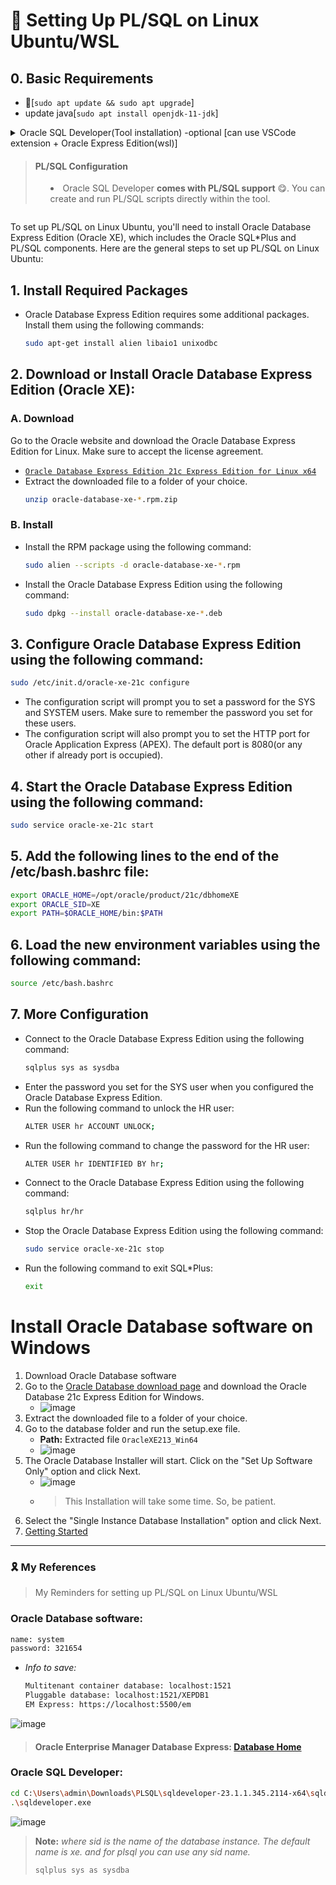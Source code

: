 # 📐 Setting Up PL/SQL on Linux Ubuntu/WSL

## 0. Basic Requirements
- 🔁[`sudo apt update && sudo apt upgrade`] 
- update java[`sudo apt install openjdk-11-jdk`]
<!-- -  [`sudo apt install sqldeveloper`] if non WSL else download from [here](https://www.oracle.com/tools/downloads/sqldev-downloads.html) -optional(can use VSCode extension) -->

<details>
<summary>
  Oracle SQL Developer(Tool installation) -optional [can use VSCode extension + Oracle Express Edition(wsl)]
  
> #### PL/SQL Configuration
> - Oracle SQL Developer **comes with PL/SQL support** 😋. You can create and run PL/SQL scripts directly within the tool.

</summary>

### Install Oracle SQL Developer on **🐧 Ubuntu**

#### 1. Download Oracle SQL Developer
- Go to the [Oracle SQL Developer download page](https://www.oracle.com/tools/downloads/sqldev-downloads.html) and download the Linux RPM file.

#### 2. Extract the downloaded file to a folder of your choice. 

<!-- -- unzip sqldeveloper-*-no-jre.zip (for any version) -->
> - if you don't have unzip installed, install it using the following command:
>   ```bash
>   sudo apt-get install unzip
>   ```
- Once the download is complete, extract the archive to a location of your choice.
  ```bash
  -- unzip sqldeveloper-*-no-jre.zip (for any version)
  unzip sqldeveloper-20.4.1.407.0006-no-jre.zip 
  ```

#### 3. Install Required Packages
- Oracle SQL Developer requires some additional packages. Install them using the following commands:
  ```bash
    sudo apt-get install libc6-i386 lib32ncurses5 lib32z1 lib32stdc++6
  ``` 
#### 4. Run Oracle SQL Developer
- Navigate to the `sqldeveloper` folder and run the `sqldeveloper.sh` script.
  ```bash
  cd sqldeveloper
  ./sqldeveloper.sh
  ```
- The first time you run Oracle SQL Developer, it will prompt you to locate the Java executable. Provide the path to your JDK installation.
#### 5. Configure Oracle Database Connection
- Open Oracle SQL Developer.
- Click on "View" in the menu and select "Connections" to open the Connections tab.
- Right-click on "Connections" and choose "New Connection."
- Enter the connection details such as Connection Name, Username, Password, and SID/Service Name.

> **Note:** If you followed the steps then no need to install Oracle Express Edition(wsl) as it comes with Oracle SQL Developer.


<br>

### 🪟 Windows Subsystem for Linux (WSL)
- Download the [Linux RPM](https://www.oracle.com/tools/downloads/sqldev-downloads.html)
- make sure to move the downloaded file to the WSL filesystem
- Install the RPM package using the following command:
  ```bash
  sudo rpm -i sqldeveloper-20.4.1.407.0006-20.4.1-407.0006.noarch.rpm
  ```
- Navigate to the sqldeveloper folder and run the sqldeveloper.sh script.
- ```bash
  cd sqldeveloper
  ./sqldeveloper.sh
  ```
> If you want to create a desktop shortcut, right-click on the sqldeveloper.sh script and select Create Shortcut. You can then copy the shortcut to your desktop.

</details>

To set up PL/SQL on Linux Ubuntu, you'll need to install Oracle Database Express Edition (Oracle XE), which includes the Oracle SQL*Plus and PL/SQL components. Here are the general steps to set up PL/SQL on Linux Ubuntu:

## 1. Install Required Packages
- Oracle Database Express Edition requires some additional packages. Install them using the following commands:
  ```bash
  sudo apt-get install alien libaio1 unixodbc
  ```
## 2. Download or Install Oracle Database Express Edition (Oracle XE):
### A. Download
Go to the Oracle website and download the Oracle Database Express Edition for Linux. Make sure to accept the license agreement.
- [`Oracle Database Express Edition 21c Express Edition for Linux x64`](https://www.oracle.com/database/technologies/xe-downloads.html)
- Extract the downloaded file to a folder of your choice.
  ```bash
  unzip oracle-database-xe-*.rpm.zip
  ```
### B. Install
- Install the RPM package using the following command:
  ```bash
  sudo alien --scripts -d oracle-database-xe-*.rpm
  ```
- Install the Oracle Database Express Edition using the following command:
  ```bash
  sudo dpkg --install oracle-database-xe-*.deb
  ```
## 3. Configure Oracle Database Express Edition using the following command:
  ```bash
  sudo /etc/init.d/oracle-xe-21c configure
  ```
- The configuration script will prompt you to set a password for the SYS and SYSTEM users. Make sure to remember the password you set for these users.
- The configuration script will also prompt you to set the HTTP port for Oracle Application Express (APEX). The default port is 8080(or any other if already port is occupied).
## 4. Start the Oracle Database Express Edition using the following command:
  ```bash
  sudo service oracle-xe-21c start
  ```
## 5. Add the following lines to the end of the /etc/bash.bashrc file:
  ```bash
  export ORACLE_HOME=/opt/oracle/product/21c/dbhomeXE
  export ORACLE_SID=XE
  export PATH=$ORACLE_HOME/bin:$PATH
  ```
## 6. Load the new environment variables using the following command:
  ```bash
  source /etc/bash.bashrc
  ```
## 7. More Configuration
- Connect to the Oracle Database Express Edition using the following command:
  ```bash
  sqlplus sys as sysdba
  ```
- Enter the password you set for the SYS user when you configured the Oracle Database Express Edition.
- Run the following command to unlock the HR user:
  ```bash
  ALTER USER hr ACCOUNT UNLOCK;
  ```
- Run the following command to change the password for the HR user:
  ```bash
  ALTER USER hr IDENTIFIED BY hr;
  ```
- Connect to the Oracle Database Express Edition using the following command:
  ```bash
  sqlplus hr/hr
  ```
- Stop the Oracle Database Express Edition using the following command:
  ```bash
  sudo service oracle-xe-21c stop
  ```
- Run the following command to exit SQL*Plus:
  ```bash
  exit
  ```

<!-- Oracle Database software installation process for windows -->
# Install Oracle Database software on Windows
1. Download Oracle Database software
1. Go to the [Oracle Database download page](https://www.oracle.com/database/technologies/oracle-database-software-downloads.html) and download the Oracle Database 21c Express Edition for Windows.
   - ![image](https://github.com/Ayon-SSP/Ayon-SSP/assets/80549753/feb718a3-66bd-4994-9592-e3c494e50554)
2. Extract the downloaded file to a folder of your choice.
3. Go to the database folder and run the setup.exe file.
   - **Path:** Extracted file `OracleXE213_Win64`
   - ![image](https://github.com/Ayon-SSP/Ayon-SSP/assets/80549753/1805f3cd-5c0e-4435-8837-c6a3adc753b3)
4. The Oracle Database Installer will start. Click on the "Set Up Software Only" option and click Next.
   - ![image](https://github.com/Ayon-SSP/Ayon-SSP/assets/80549753/5a8d401b-46ac-4221-9ac7-be9dda05d1f2)
   - > This Installation will take some time. So, be patient.
5. Select the "Single Instance Database Installation" option and click Next.
6. [Getting Started](https://www.oracle.com/database/technologies/appdev/xe/quickstart.html)
---

### 🎗️ My References
> My Reminders for setting up PL/SQL on Linux Ubuntu/WSL
>

### Oracle Database software:
```bash
name: system
password: 321654
```
- *Info to save:*
  ```bash
  Multitenant container database: localhost:1521
  Pluggable database: localhost:1521/XEPDB1
  EM Express: https://localhost:5500/em
  ```
![image](https://github.com/Ayon-SSP/Ayon-SSP/assets/80549753/8896acd3-b980-40aa-b05e-7f4612383941)
<!-- save this link https://localhost:5500/em/shell as Database Home for future opens-->
> #### Oracle Enterprise Manager Database Express: [Database Home](https://localhost:5500/em/shell)

### Oracle SQL Developer:
```bash
cd C:\Users\admin\Downloads\PLSQL\sqldeveloper-23.1.1.345.2114-x64\sqldeveloper
.\sqldeveloper.exe

```
![image](https://github.com/Ayon-SSP/Ayon-SSP/assets/80549753/a783eb83-dd2f-43d0-b2ad-042f875e16a6)

<!-- ```bash
Name: PlayGroundSQL
Role: SYSDBA
username: ayonssp
password: playing@plsql
host: localhost
port: 1521
sid: xe or orcl
``` -->
> **Note:** *where sid is the name of the database instance. The default name is xe. and for plsql you can use any sid name.*
> ```bash
> sqlplus sys as sysdba
> ```
